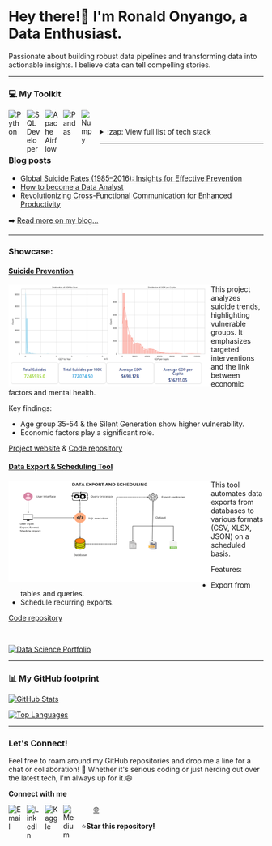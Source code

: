 <!-- Introduction Section -->
# Hey there!👋 I'm Ronald Onyango, a Data Enthusiast.

Passionate about building robust data pipelines and transforming data into actionable insights. I believe data can tell compelling stories.

---

<!-- Tools Section -->

### 💻 My Toolkit

<img align="left" alt="Python" width="26px" src="https://cdn.jsdelivr.net/gh/devicons/devicon/icons/python/python-original.svg" style="padding-right:10px;" />
<img align="left" alt="SQL Developer" width="26px" src="https://cdn.jsdelivr.net/gh/devicons/devicon/icons/sqldeveloper/sqldeveloper-original.svg" style="padding-right:10px;" />
<img align="left" alt="Apache Airflow" width="26px" src="https://cdn.jsdelivr.net/gh/devicons/devicon/icons/apacheairflow/apacheairflow-original.svg" style="padding-right:10px;" /><img align="left" alt="Pandas" width="26px" src="https://cdn.jsdelivr.net/gh/devicons/devicon@latest/icons/pandas/pandas-original.svg" style="padding-right:10px;" />
<img align="left" alt="Numpy" width="26px" src="https://cdn.jsdelivr.net/gh/devicons/devicon@latest/icons/numpy/numpy-original.svg" style="padding-right:10px;" />
</br>
</br>

<details>
  <summary>:zap: View full list of tech stack</summary>
</br>
  
<img align="left" alt="Python" width="26px" src="https://cdn.jsdelivr.net/gh/devicons/devicon/icons/python/python-original.svg" style="padding-right:10px;" />
<img align="left" alt="SQL Developer" width="26px" src="https://cdn.jsdelivr.net/gh/devicons/devicon/icons/sqldeveloper/sqldeveloper-original.svg" style="padding-right:10px;" />
<img align="left" alt="Apache Airflow" width="26px" src="https://cdn.jsdelivr.net/gh/devicons/devicon/icons/apacheairflow/apacheairflow-original.svg" style="padding-right:10px;" />
<img align="left" alt="MongoDB" width="26px" src="https://cdn.jsdelivr.net/gh/devicons/devicon/icons/mongodb/mongodb-original.svg" style="padding-right:10px;" />
<img align="left" alt="MySQL" width="26px" src="https://cdn.jsdelivr.net/gh/devicons/devicon/icons/mysql/mysql-original.svg" style="padding-right:10px;" />
<img align="left" alt="Postgres" width="26px" src="https://cdn.jsdelivr.net/gh/devicons/devicon@latest/icons/postgresql/postgresql-original-wordmark.svg" style="padding-right:10px;" />
<img align="left" alt="Pandas" width="26px" src="https://cdn.jsdelivr.net/gh/devicons/devicon@latest/icons/pandas/pandas-original.svg" style="padding-right:10px;" />
<img align="left" alt="Numpy" width="26px" src="https://cdn.jsdelivr.net/gh/devicons/devicon@latest/icons/numpy/numpy-original.svg" style="padding-right:10px;" />
<img align="left" alt="Matplotlib" width="26px" src="https://cdn.jsdelivr.net/gh/devicons/devicon@latest/icons/matplotlib/matplotlib-original.svg" style="padding-right:10px;" />
<img align="left" alt="Google Cloud" width="26px" src="https://cdn.jsdelivr.net/gh/devicons/devicon/icons/googlecloud/googlecloud-original.svg" style="padding-right:10px;" />
<img align="left" alt="Selenium" width="26px" src="https://cdn.jsdelivr.net/gh/devicons/devicon/icons/selenium/selenium-original.svg" style="padding-right:10px;" />
<img align="left" alt="Wordpress" width="26px" src="https://cdn.jsdelivr.net/gh/devicons/devicon/icons/wordpress/wordpress-plain.svg" style="padding-right:10px;" />
<img align="left" alt="AzureSQL" width="26px" src="https://cdn.jsdelivr.net/gh/devicons/devicon@latest/icons/azuresqldatabase/azuresqldatabase-original.svg" style="padding-right:10px;" />
<img align="left" alt="Git" width="26px" src="https://cdn.jsdelivr.net/gh/devicons/devicon/icons/git/git-original.svg" style="padding-right:10px;" />
<img align="left" alt="AzureDevOps" width="26px" src="https://cdn.jsdelivr.net/gh/devicons/devicon@latest/icons/azuredevops/azuredevops-original.svg" style="padding-right:10px;" />
</br>
</br>
</details>

---

### Blog posts
<!-- BLOG-POST-LIST:START -->
- [Global Suicide Rates &lpar;1985–2016&rpar;: Insights for Effective Prevention](https://medium.com/@ronaldonyango/global-suicide-rates-1985-2016-insights-for-effective-prevention-262590d6adfe?source=rss-b646665c09cd------2)
- [How to become a Data Analyst](https://medium.com/@ronaldonyango/mastering-sql-tools-and-data-engineering-a-self-taught-analysts-journey-6cd36e49c8ed?source=rss-b646665c09cd------2)
- [Revolutionizing Cross-Functional Communication for Enhanced Productivity](https://medium.com/@ronaldonyango/revolutionizing-cross-functional-communication-for-enhanced-productivity-6a013768609d?source=rss-b646665c09cd------2)
<!-- BLOG-POST-LIST:END -->
➡️ [Read more on my blog...](https://medium.com/@ronaldonyango)

---

<!-- Project Section -->
###  Showcase:

#### [Suicide Prevention](https://www.datascienceportfol.io/ronaldonyango/projects/5)

<img align="left" alt="GIF" src="./img/projects/suicide_rates_eda.png" width="400" height="200" />

This project analyzes suicide trends, highlighting vulnerable groups. It emphasizes targeted interventions and the link between economic factors and mental health.

Key findings:

- Age group 35-54 & the Silent Generation show higher vulnerability.
- Economic factors play a significant role.

[Project website](https://www.datascienceportfol.io/ronaldonyango/projects/5) & [Code repository](https://github.com/ronaldonyango/suicide-rates-eda/blob/main/suicide-rates-eda.ipynb)

#### [Data Export & Scheduling Tool](https://www.datascienceportfol.io/ronaldonyango/projects/5)

<img align="left" alt="GIF" src="./img/projects/data_export_tool.png" width="400" height="200" />

This tool automates data exports from databases to various formats (CSV, XLSX, JSON) on a scheduled basis.

Features:

- Export from tables and queries.
- Schedule recurring exports.

[Code repository](https://github.com/ronaldonyango/data-export-tool/)

</br>

[![Data Science Portfolio](https://img.shields.io/badge/View%20More%20Projects-blue?style=for-the-badge)](https://www.datascienceportfol.io/ronaldonyango)

---

<!-- GitHub Stats Section -->
### 📊 My GitHub footprint

[![GitHub Stats](https://github-readme-stats.vercel.app/api?username=ronaldonyango&show_icons=true&hide=contribs,issues&count_private=true&theme=radical)](https://github.com/anuraghazra/github-readme-stats)

[![Top Languages](https://github-readme-stats.vercel.app/api/top-langs/?username=ronaldonyango&layout=compact&theme=radical)](https://github.com/anuraghazra/github-readme-stats)

---

<!-- Footer Section -->
###  Let's Connect!

Feel free to roam around my GitHub repositories and drop me a line for a chat or collaboration! 🚀 Whether it's serious coding or just nerding out over the latest tech, I'm always up for it.😄

**Connect with me**

[<img align="left" alt="Email" width="26px" src="https://www.vectorlogo.zone/logos/gmail/gmail-icon.svg" style="padding-right:10px;">](mailto:ronaldoyw@gmail.com)&nbsp;&nbsp;[<img align="left" alt="LinkedIn" width="26px" src="https://cdn.jsdelivr.net/gh/devicons/devicon@latest/icons/linkedin/linkedin-original.svg" style="padding-right:10px;" />](https://www.linkedin.com/in/ronaldonyango)&nbsp;&nbsp;[<img align="left" alt="Kaggle" width="26px" src="https://cdn.jsdelivr.net/gh/devicons/devicon@latest/icons/kaggle/kaggle-original.svg" style="padding-right:10px;" />](https://www.kaggle.com/ronaldonyango)&nbsp;&nbsp;[<img align="left" alt="Medium" width="26px" src="https://www.vectorlogo.zone/logos/medium/medium-tile.svg" style="padding-right:10px;">](https://medium.com/@ronaldonyango)[🌐](https://www.datascienceportfol.io/ronaldonyango)

⭐**Star this repository!**
